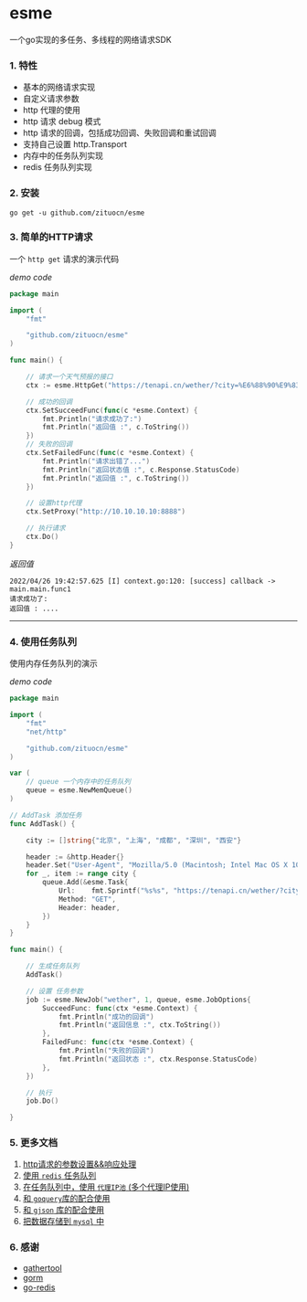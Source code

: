 # esme

一个go实现的多任务、多线程的网络请求SDK


### 1. 特性

* 基本的网络请求实现
* 自定义请求参数
* http 代理的使用
* http 请求 debug 模式
* http 请求的回调，包括成功回调、失败回调和重试回调
* 支持自己设置 http.Transport
* 内存中的任务队列实现
* redis 任务队列实现

### 2. 安装

```shell
go get -u github.com/zituocn/esme
```

### 3. 简单的HTTP请求

一个 `http get` 请求的演示代码

*demo code*

```go
package main

import (
	"fmt"

	"github.com/zituocn/esme"
)

func main() {

	// 请求一个天气预报的接口
	ctx := esme.HttpGet("https://tenapi.cn/wether/?city=%E6%88%90%E9%83%BD")

	// 成功的回调
	ctx.SetSucceedFunc(func(c *esme.Context) {
		fmt.Println("请求成功了:")
		fmt.Println("返回值 :", c.ToString())
	})
	// 失败的回调
	ctx.SetFailedFunc(func(c *esme.Context) {
		fmt.Println("请求出错了...")
		fmt.Println("返回状态值 :", c.Response.StatusCode)
		fmt.Println("返回值 :", c.ToString())
	})

	// 设置http代理
	ctx.SetProxy("http://10.10.10.10:8888")

	// 执行请求
	ctx.Do()
}

```

*返回值*

```shell
2022/04/26 19:42:57.625 [I] context.go:120: [success] callback -> main.main.func1
请求成功了:
返回值 : ....
```

---
### 4. 使用任务队列

使用内存任务队列的演示

*demo code*

```go
package main

import (
	"fmt"
	"net/http"

	"github.com/zituocn/esme"
)

var (
	// queue 一个内存中的任务队列
	queue = esme.NewMemQueue()
)

// AddTask 添加任务
func AddTask() {

	city := []string{"北京", "上海", "成都", "深圳", "西安"}

	header := &http.Header{}
	header.Set("User-Agent", "Mozilla/5.0 (Macintosh; Intel Mac OS X 10_15_7) AppleWebKit/537.36 (KHTML, like Gecko) Chrome/100.0.4896.127 Safari/537.36")
	for _, item := range city {
		queue.Add(&esme.Task{
			Url:    fmt.Sprintf("%s%s", "https://tenapi.cn/wether/?city=", item),
			Method: "GET",
			Header: header,
		})
	}
}

func main() {

	// 生成任务队列
	AddTask()

	// 设置 任务参数
	job := esme.NewJob("wether", 1, queue, esme.JobOptions{
		SucceedFunc: func(ctx *esme.Context) {
			fmt.Println("成功的回调")
			fmt.Println("返回信息 :", ctx.ToString())
		},
		FailedFunc: func(ctx *esme.Context) {
			fmt.Println("失败的回调")
			fmt.Println("返回状态 :", ctx.Response.StatusCode)
		},
	})

	// 执行
	job.Do()

}
```


### 5. 更多文档

1. [http请求的参数设置&&响应处理](./docs/http.md)
2. [使用 `redis` 任务队列](./docs/job.md)
3. [在任务队列中，使用 `代理IP池` (多个代理IP使用)](./docs/proxy.md)
4. [和 `goquery`库的配合使用](./docs/html.md)
5. [和 `gjson` 库的配合使用](./doc/gjson.md)
6. [把数据存储到 `mysql` 中](./docs/db.md)

### 6. 感谢

* [gathertool](https://github.com/mangenotwork/gathertool)
* [gorm](https://gorm.io/)
* [go-redis](https://github.com/go-redis/redis)